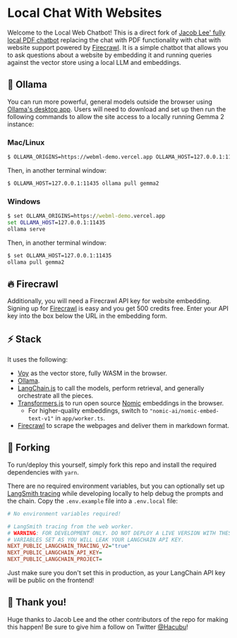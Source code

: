 # Local Chat With Websites

Welcome to the Local Web Chatbot! This is a direct fork of [Jacob Lee' fully local PDF chatbot](https://github.com/jacoblee93/fully-local-pdf-chatbot) replacing the chat with PDF functionality with chat with website support powered by [Firecrawl](https://www.firecrawl.dev/). It is a simple chatbot that allows you to ask questions about a website by embedding it and running queries against the vector store using a local LLM and embeddings.

## 🦙 Ollama

You can run more powerful, general models outside the browser using [Ollama's desktop app](https://ollama.ai). Users will need to download and set up then run the following commands to allow the site access to a locally running Gemma 2 instance:

### Mac/Linux

```bash
$ OLLAMA_ORIGINS=https://webml-demo.vercel.app OLLAMA_HOST=127.0.0.1:11435 ollama serve
```

Then, in another terminal window:

```bash
$ OLLAMA_HOST=127.0.0.1:11435 ollama pull gemma2
```

### Windows

```cmd
$ set OLLAMA_ORIGINS=https://webml-demo.vercel.app
set OLLAMA_HOST=127.0.0.1:11435
ollama serve
```

Then, in another terminal window:

```cmd
$ set OLLAMA_HOST=127.0.0.1:11435
ollama pull gemma2
```

## 🔥 Firecrawl

Additionally, you will need a Firecrawl API key for website embedding. Signing up for [Firecrawl](https://www.firecrawl.dev/) is easy and you get 500 credits free. Enter your API key into the box below the URL in the embedding form.

## ⚡ Stack

It uses the following:

- [Voy](https://github.com/tantaraio/voy) as the vector store, fully WASM in the browser.
- [Ollama](https://ollama.ai/).
- [LangChain.js](https://js.langchain.com) to call the models, perform retrieval, and generally orchestrate all the pieces.
- [Transformers.js](https://huggingface.co/docs/transformers.js/index) to run open source [Nomic](https://www.nomic.ai/) embeddings in the browser.
  - For higher-quality embeddings, switch to `"nomic-ai/nomic-embed-text-v1"` in `app/worker.ts`.
- [Firecrawl](https://www.firecrawl.dev/) to scrape the webpages and deliver them in markdown format.

## 🔱 Forking

To run/deploy this yourself, simply fork this repo and install the required dependencies with `yarn`.

There are no required environment variables, but you can optionally set up [LangSmith tracing](https://smith.langchain.com/) while developing locally to help debug the prompts and the chain. Copy the `.env.example` file into a `.env.local` file:

```ini
# No environment variables required!

# LangSmith tracing from the web worker.
# WARNING: FOR DEVELOPMENT ONLY. DO NOT DEPLOY A LIVE VERSION WITH THESE
# VARIABLES SET AS YOU WILL LEAK YOUR LANGCHAIN API KEY.
NEXT_PUBLIC_LANGCHAIN_TRACING_V2="true"
NEXT_PUBLIC_LANGCHAIN_API_KEY=
NEXT_PUBLIC_LANGCHAIN_PROJECT=
```

Just make sure you don't set this in production, as your LangChain API key will be public on the frontend!

## 🙏 Thank you!

Huge thanks to Jacob Lee and the other contributors of the repo for making this happen! Be sure to give him a follow on Twitter [@Hacubu](https://x.com/hacubu)!
